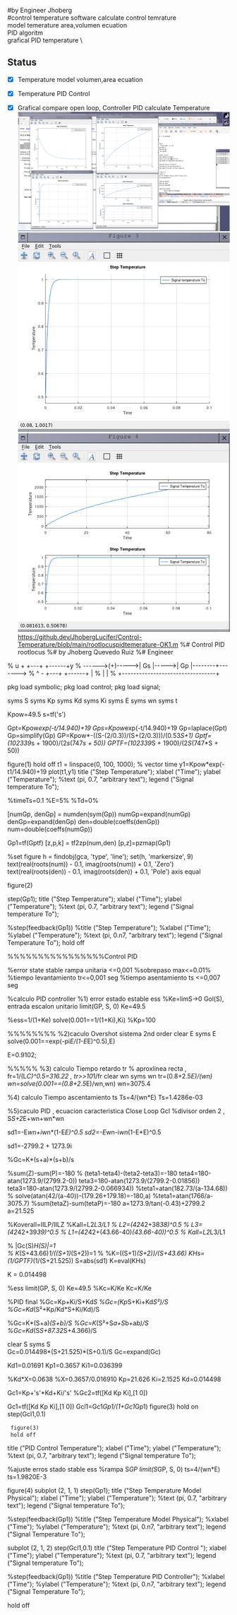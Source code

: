 #by Engineer Jhoberg \
#control temperature
software calculate control temrature \
model temerature area,volumen ecuation \
PID algoritm \
grafical PID temperature \

## Status

- [x] Temperature model volumen,area ecuation
- [x] Temperature PID Control
- [X] Grafical compare open loop, Controller PID calculate Temperature  
![PID-TEMPERATURE](https://github.com/JhobergLucifer/Control-Temperature/blob/main/pid-temperature-ok-desktop.png)
![PID-TEMPERATURE2](https://github.com/JhobergLucifer/Control-Temperature/blob/main/pid-tr.png)
![PIF-TEMPERATURE3](https://github.com/JhobergLucifer/Control-Temperature/blob/main/pid-tr2.png)
https://github.dev/JhobergLucifer/Control-Temperature/blob/main/rootlocuspidtemerature-OK1.m
%# Control PID rootlocus
%# by Jhoberg Quevedo Ruiz
%# Engineer


%           u    +         +---+      +------+y
%          ------>(+)----->| Gs |----->| Gp |--------+------->
%                  ^ -     +---+      +------+       |
%                  |                                 |
%                  +---------------------------------+


pkg load symbolic;
pkg load control;
pkg load signal;

syms S
syms Kp
syms Kd
syms Ki
syms E
syms wn
syms t

Kpow=49.5
s=tf('s')
  
Gpt=Kpow*exp(-t/14.940)+19
Gps=Kpow*exp(-t/14.940)+19
Gp=laplace(Gpt)
Gp=simplify(Gp)
GP=Kpow*-((S-(2/0.3))/(S+(2/0.3)))/(0.53*S+1)
Gptf=(102339*s + 1900)/(2*s*(747*s + 50))
GPTF=(102339*S + 1900)/(2*S*(747*S + 50))

figure(1)
hold off
t1 = linspace(0, 100, 1000);  % vector time
y1=Kpow*exp(-t1/14.940)+19
plot(t1,y1)
title ("Step Temperature");
xlabel ("Time");
ylabel ("Temperature");
%text (pi, 0.7, "arbitrary text");
legend ("Signal temperature To");



%timeTs=0.1
%E=5%
%Td=0%
  
[numGp, denGp] = numden(sym(Gp))
numGp=expand(numGp)
denGp=expand(denGp)
den=double(coeffs(denGp))
num=double(coeffs(numGp))

Gp1=tf(Gptf)
[z,p,k] = tf2zp(num,den)
[p,z]=pzmap(Gp1)
  
  %set figure 
h = findobj(gca, 'type', 'line');
set(h, 'markersize', 9)
text(real(roots(num)) - 0.1, imag(roots(num)) + 0.1, 'Zero')
text(real(roots(den)) - 0.1, imag(roots(den)) + 0.1, 'Pole')
axis equal

figure(2)

step(Gp1);
title ("Step Temperature");
xlabel ("Time");
ylabel ("Temperature");
%text (pi, 0.7, "arbitrary text");
legend ("Signal temperature To");

%step(feedback(Gp1))
%title ("Step Temperature");
%xlabel ("Time");
%ylabel ("Temperature");
%text (pi, 0.n7, "arbitrary text");
legend ("Signal Temperature To");
hold off



%%%%%%%%%%%%%%%%Control PID

%error state stable rampa unitaria <=0,001
%sobrepaso max<=0.01%
%tiempo levantamiento tr<=0,001 seg
%tiempo asentamiento ts <=0,007 seg




%calculo PID controller
%1) error estado estable ess
%Ke=limS->0 Gol(S), entrada escalon unitario
 limit(GP, S, 0)
  Ke=49.5
  
%ess=1/(1+Ke)
solve(0.001==1/(1+Ki),Ki)
%Kp=100
  
%%%%%%%%
%2)caculo Overshot sistema 2nd order
clear E
syms E
solve(0.001==exp(-pi*E/(1-E*E)^0.5),E)

  E=0.9102;

%%%%%
%3) calculo Tiempo retardo tr 
% aproxlinea recta , fr=1/(L*C)^0.5=316.22 , tr>>10*1/fr
clear wn
syms wn
tr=(0.8+2.5*E)/(wn)
wn=solve(0.001==(0.8+2.5*E)/wn,wn)
wn=3075.4

%4) calculo Tiempo ascentamiento ts
  Ts=4/(wn*E)
  Ts=1.4286e-03
       
%5)caculo PID , ecuacion caracteristica Close Loop Gcl
%divisor orden 2 , S*S+2*E+wn+wn*wn

sd1=-E*wn+i*wn*(1-E*E)^0.5
sd2=-E*wn-i*wn*(1-E*E)^0.5

sd1=-2799.2 + 1273.9i
     
     
%Gc=K*(s+a)*(s+b)/s
     

%sum(Z)-sum(P)=-180
    % (teta1-teta4)-(teta2-teta3)=-180
     teta4=180-atan(1273.9/(2799.2-0))
     teta3=180-atan(1273.9/(2799.2-0.01856))
     teta3=180-atan(1273.9/(2799.2-0.066934))
     %teta1=atan(182.73/(a-134.68))
%     solve(atan(42/(a-40))-(179.26+179.18)=-180,a)
     %teta1=atan(1766/a-3075.7)
%sum(tetaZ)-sum(tetaP)=-180
     a=1273.9/tan(-0.43)+2799.2
     a=21.525

%Koverall=IILP/IILZ
%Kall=L2*L3/L1
%     L2=(42*42+38*38)^0.5
%     L3=(42*42+39*39)^0.5
%     L1=(42*42+(43.66-40)*(43.66-40))^0.5
%    Kall=L2*L3/L1
     
% |Gc(S)*H(S)|=1     
% K*(S+43.66)*1/((S+1)*(S+2))=1
%
%K=((S+1)*(S+2))/(S+43.66)
     KHs=(1/GPTF)*(1/(S+21.525))
S=abs(sd1)
K=eval(KHs)

K = 0.014498
     


%ess
 limit(GP, S, 0)
Ke=49.5
%Kc=K/Ke
 Kc=K/Ke
     
%PID final
%Gc=Kp+Ki/S+Kd*S
%Gc=(Kp*S+Ki+Kd*S²)/S
%Gc=Kd*(S²+Kp/Kd*S+Ki/Kd)/S
     
%Gc=K*(S+a)*(S+b)/S
%Gc=K*(S²+S*a+S*b+a*b)/S
%Gc=Kd*(S*S+87.32*S+4.366)/S    

clear S
syms S     
Gc=0.014498*(S+21.525)*(S+0.1)/S
Gc=expand(Gc)
     
Kd1=0.01691
Kp1=0.3657
Ki1=0.036399

%Kd*X=0.0638
     %X=0.3657/0.016910
Kp=21.626
Ki=2.1525
Kd=0.014498
     
Gc1=Kp+'s'*Kd+Ki/'s'
%Gc2=tf([Kd Kp Ki],[1 0])


 
Gc1=tf([Kd Kp Ki],[1 0])
Gcl1=Gc1*Gp1/(1+Gc1*Gp1)
figure(3)
     hold on
step(Gcl1,0.1)

     figure(3)
     hold off
title ("PID Control Temperature");
xlabel ("Time");
ylabel ("Temperature");
%text (pi, 0.7, "arbitrary text");
legend ("Signal temperature To");


   
%ajuste erros stado stable ess
%rampa S*GP
limit(S*GP, S, 0)
ts=4/(wn*E)
ts=1.9820E-3

figure(4)
subplot (2, 1, 1)
step(Gp1);
title ("Step Temperature Model Physical");
xlabel ("Time");
ylabel ("Temperature");
%text (pi, 0.7, "arbitrary text");
legend ("Signal temperature To");

%step(feedback(Gp1))
%title ("Step Temperature Model Physical");
%xlabel ("Time");
%ylabel ("Temperature");
%text (pi, 0.n7, "arbitrary text");
legend ("Signal Temperature To");


subplot (2, 1, 2)
step(Gcl1,0.1)
title ("Step Temperature PID Control ");
xlabel ("Time");
ylabel ("Temperature");
%text (pi, 0.7, "arbitrary text");
legend ("Signal temperature To");

%step(feedback(Gp1))
%title ("Step Temperature PID Controller");
%xlabel ("Time");
%ylabel ("Temperature");
%text (pi, 0.n7, "arbitrary text");
legend ("Signal Temperature To");

hold off

